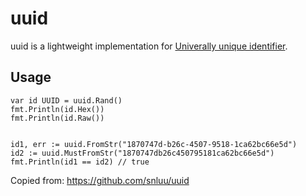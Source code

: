 # uuid

uuid is a lightweight implementation for [Univerally unique identifier](http://en.wikipedia.org/wiki/Universally_unique_identifier).

## Usage

    var id UUID = uuid.Rand()
    fmt.Println(id.Hex())
    fmt.Println(id.Raw())


    id1, err := uuid.FromStr("1870747d-b26c-4507-9518-1ca62bc66e5d")
    id2 := uuid.MustFromStr("1870747db26c450795181ca62bc66e5d")
    fmt.Println(id1 == id2) // true


Copied from: https://github.com/snluu/uuid

